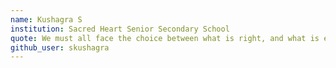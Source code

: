 ```yaml
---
name: Kushagra S
institution: Sacred Heart Senior Secondary School
quote: We must all face the choice between what is right, and what is easy.
github_user: skushagra
---
```

